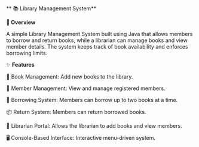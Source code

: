 ** 📚 Library Management System**

**📝 Overview**

A simple Library Management System built using Java that allows members to borrow and return books, while a librarian can manage books and view member details. The system keeps track of book availability and enforces borrowing limits.

✨ **Features**

📖 Book Management: Add new books to the library.

👥 Member Management: View and manage registered members.

🔄 Borrowing System: Members can borrow up to two books at a time.

📦 Return System: Members can return borrowed books.

🔑 Librarian Portal: Allows the librarian to add books and view members.

🖥 Console-Based Interface: Interactive menu-driven system.
